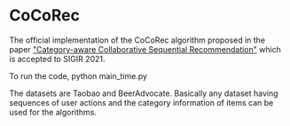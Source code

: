 # CoCoRec
The official implementation of the CoCoRec algorithm proposed in the paper ["Category-aware Collaborative Sequential Recommendation"](https://dl.acm.org/doi/abs/10.1145/3404835.3462832) which is accepted to SIGIR 2021.

To run the code, 
      python main_time.py


The datasets are Taobao and BeerAdvocate. Basically any dataset having sequences of user actions and the category information of items can be used for the algorithms.
